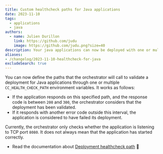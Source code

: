 ```yaml
---
title: Custom healthcheck paths for Java applications
date: 2023-11-10
tags:
  - applications
  - java
authors:
  - name: Julien Durillon
    link: https://github.com/judu
    image: https://github.com/judu.png?size=40
description: Your java applications can now be deployed with one or multiple custom healtchecks
aliases:
- /changelog/2023-11-10-healthcheck-for-java
excludeSearch: true
---
```


You can now define the paths that the orchestrator will call to validate a deployment for Java applications through one or multiple `CC_HEALTH_CHECK_PATH` environment variables. It works as follows:

* If the application responds on this specified path, and the response code is between `200` and `300`, the orchestrator considers that the deployment has been validated.
* If it responds with another error code outside this interval, the application is considered to have failed its deployment.

Currently, the orchestrator only checks whether the application is listening to TCP port `8080`. It does not always mean that the application has started correctly.

- Read the documentation about [Deployment healthcheck path](/developers/doc/develop/healthcheck/) 📖
